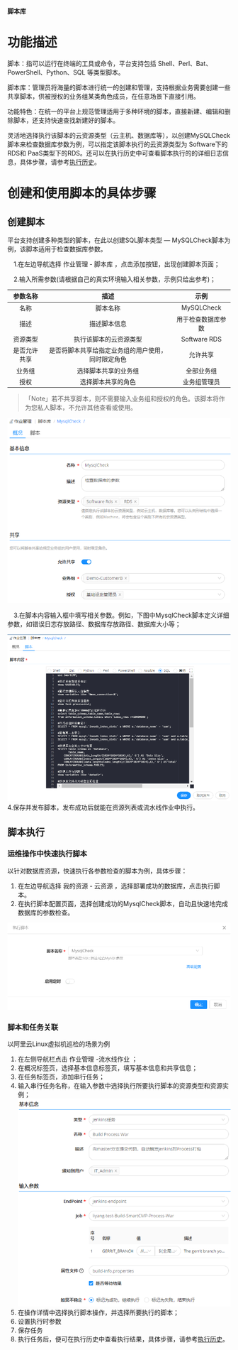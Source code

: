 
**脚本库**

# 功能描述

脚本：指可以运行在终端的工具或命令，平台支持包括 Shell、Perl、Bat、PowerShell、Python、SQL 等类型脚本。

脚本库：管理员将海量的脚本进行统一的创建和管理，支持根据业务需要创建一些共享脚本，供被授权的业务组某类角色成员，在任意场景下直接引用。

功能特色：在统一的平台上规范管理适用于多种环境的脚本，直接新建、编辑和删除脚本，还支持快速查找新建好的脚本。

灵活地选择执行该脚本的云资源类型（云主机、数据库等），以创建MySQLCheck脚本来检查数据库参数为例，可以指定该脚本执行的云资源类型为 Software下的 RDS和 PaaS类型下的RDS。还可以在执行历史中可查看脚本执行的的详细日志信息，具体步骤，请参考[执行历史](https://cloudchef.github.io/doc/AdminDoc/11作业管理/执行历史.html)。


# 创建和使用脚本的具体步骤
## 创建脚本
平台支持创建多种类型的脚本，在此以创建SQL脚本类型 — MySQLCheck脚本为例，该脚本适用于检查数据库参数。

　1.在左边导航选择 作业管理 - 脚本库 ，点击添加按钮，出现创建脚本页面；

　2.输入所需参数(请根据自己的真实环境输入相关参数，示例只给出参考)；

|参数名称 |描述 |示例|
|:------:|:------:|:-----:|
|名称|脚本名称|MySQLCheck|
|描述|描述脚本信息|用于检查数据库参数|
|资源类型| 执行该脚本的云资源类型 |Software RDS |                        
|是否允许共享|是否将脚本共享给指定业务组的用户使用，同时限定角色 |允许共享|
|业务组|选择脚本共享的业务组|全部业务组|
|授权|选择脚本共享的角色|业务组管理员|
 >「Note」若不共享脚本，则不需要输入业务组和授权的角色。该脚本将作为您私人脚本，不允许其他查看或使用。

 ![创建脚本](../../picture/Admin/创建脚本.png)

　3.在脚本内容输入框中填写相关参数。例如，下图中MysqlCheck脚本定义详细参数，如错误日志存放路径、数据库存放路径、数据库大小等；

 ![脚本内容](../../picture/Admin/脚本内容.png)
　4.保存并发布脚本，发布成功后就能在资源列表或流水线作业中执行。

## 脚本执行

### 运维操作中快速执行脚本

以针对数据库资源，快速执行各参数检查的脚本为例，具体步骤：
1. 在左边导航选择 我的资源 - 云资源 ，选择部署成功的数据库，点击执行脚本。
2. 在执行脚本配置页面，选择创建成功的MysqlCheck脚本，自动且快速地完成数据库的参数检查。

![执行脚本](../../picture/Admin/执行脚本.png)   

### 脚本和任务关联

以阿里云Linux虚拟机巡检的场景为例
1. 在左侧导航栏点击 作业管理 -流水线作业 ；
2. 在概况标签页，选择基本信息标签页，填写基本信息和共享信息；
3. 在任务标签页，添加串行任务；
4. 输入串行任务名称，在输入参数中选择执行所要执行脚本的资源类型和资源实例；
  ![Jenkins入口与任务关联](../../picture/Admin/Jenkins入口与任务关联.png)
5. 在操作详情中选择执行脚本操作，并选择所要执行的脚本；
6. 设置执行时参数
7. 保存任务
8. 执行任务后，便可在执行历史中查看执行结果，具体步骤，请参考[执行历史](https://cloudchef.github.io/doc/AdminDoc/11作业管理/执行历史.html)。
